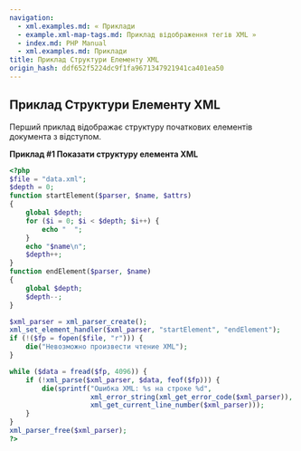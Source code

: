 ```yaml
---
navigation:
  - xml.examples.md: « Приклади
  - example.xml-map-tags.md: Приклад відображення тегів XML »
  - index.md: PHP Manual
  - xml.examples.md: Приклади
title: Приклад Структури Елементу XML
origin_hash: ddf652f5224dc9f1fa9671347921941ca401ea50
---
```

## Приклад Структури Елементу XML

Перший приклад відображає структуру початкових елементів документа з відступом.

**Приклад #1 Показати структуру елемента XML**

```php
<?php
$file = "data.xml";
$depth = 0;
function startElement($parser, $name, $attrs)
{
    global $depth;
    for ($i = 0; $i < $depth; $i++) {
        echo "  ";
    }
    echo "$name\n";
    $depth++;
}
function endElement($parser, $name)
{
    global $depth;
    $depth--;
}

$xml_parser = xml_parser_create();
xml_set_element_handler($xml_parser, "startElement", "endElement");
if (!($fp = fopen($file, "r"))) {
    die("Невозможно произвести чтение XML");
}

while ($data = fread($fp, 4096)) {
    if (!xml_parse($xml_parser, $data, feof($fp))) {
        die(sprintf("Ошибка XML: %s на строке %d",
                    xml_error_string(xml_get_error_code($xml_parser)),
                    xml_get_current_line_number($xml_parser)));
    }
}
xml_parser_free($xml_parser);
?>
```
